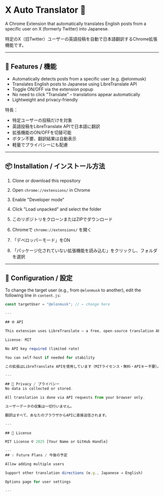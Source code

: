 # X Auto Translator 🚀

A Chrome Extension that automatically translates English posts from a specific user on X (formerly Twitter) into Japanese.

特定のX（旧Twitter）ユーザーの英語投稿を自動で日本語翻訳するChrome拡張機能です。

---

## 🧩 Features / 機能

- Automatically detects posts from a specific user (e.g. @elonmusk)
- Translates English posts to Japanese using LibreTranslate API
- Toggle ON/OFF via the extension popup
- No need to click "Translate" – translations appear automatically
- Lightweight and privacy-friendly

特長：
- 特定ユーザーの投稿だけを対象
- 英語投稿をLibreTranslate APIで日本語に翻訳
- 拡張機能のON/OFFを切替可能
- ボタン不要、翻訳結果は自動表示
- 軽量でプライバシーにも配慮

---

## 📦 Installation / インストール方法

1. Clone or download this repository
2. Open `chrome://extensions/` in Chrome
3. Enable "Developer mode"
4. Click "Load unpacked" and select the folder

1. このリポジトリをクローンまたはZIPでダウンロード  
2. Chromeで `chrome://extensions/` を開く  
3. 「デベロッパーモード」をON  
4. 「パッケージ化されていない拡張機能を読み込む」をクリックし、フォルダを選択

---

## 🔧 Configuration / 設定

To change the target user (e.g., from `@elonmusk` to another), edit the following line in `content.js`:

```js
const targetUser = "@elonmusk"; // ← change here

---

## 🌐 API

This extension uses LibreTranslate – a free, open-source translation API.

License: MIT

No API key required (limited rate)

You can self-host if needed for stability

この拡張はLibreTranslate APIを使用しています（MITライセンス・無料・APIキー不要）。

---

## 🔐 Privacy / プライバシー
No data is collected or stored.

All translation is done via API requests from your browser only.

ユーザーデータの収集は一切行いません。

翻訳はすべて、あなたのブラウザからAPIに直接送信されます。

---

## 📄 License

MIT License © 2025 [Your Name or GitHub Handle]

---  
## 💡 Future Plans / 今後の予定

Allow adding multiple users

Support other translation directions (e.g., Japanese → English)

Options page for user settings

---  




